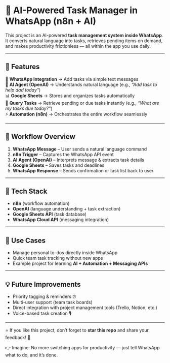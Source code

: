 # 🚀 AI-Powered Task Manager in WhatsApp (n8n + AI)

This project is an AI-powered **task management system inside WhatsApp**.  
It converts natural language into tasks, retrieves pending items on demand, and makes productivity frictionless — all within the app you use daily.

---

## 🔹 Features
📩 **WhatsApp Integration** → Add tasks via simple text messages  
🤖 **AI Agent (OpenAI)** → Understands natural language (e.g., *“Add task to help dad today”*)  
📊 **Google Sheets** → Stores and organizes tasks automatically  
🔄 **Query Tasks** → Retrieve pending or due tasks instantly (e.g., *“What are my tasks due today?”*)  
⚡ **Automation (n8n)** → Orchestrates the entire workflow seamlessly  

---

## 🔹 Workflow Overview
1. **WhatsApp Message** – User sends a natural language command  
2. **n8n Trigger** – Captures the WhatsApp API event  
3. **AI Agent (OpenAI)** – Interprets message & extracts task details  
4. **Google Sheets** – Saves tasks and deadlines  
5. **WhatsApp Response** – Sends confirmation or task list back to user  

---

## 🔹 Tech Stack
- **n8n** (workflow automation)  
- **OpenAI** (language understanding + task extraction)  
- **Google Sheets API** (task database)  
- **WhatsApp Cloud API** (messaging integration)  

---

## 🔹 Use Cases
- Manage personal to-dos directly inside WhatsApp  
- Quick team task tracking without new apps  
- Example project for learning **AI + Automation + Messaging APIs**  

---

## 💡 Future Improvements
- Priority tagging & reminders ⏰  
- Multi-user support (team task boards)  
- Direct integration with project management tools (Trello, Notion, etc.)  
- Voice-based task creation 🎙️  

---

⭐ If you like this project, don’t forget to **star this repo** and share your feedback! 🚀  

👉 Imagine: No more switching apps for productivity — just tell WhatsApp what to do, and it’s done.  

